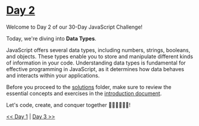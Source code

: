 # [Day 2](https://github.com/Muhtoyyib/30-DAY-JAVASCRIPT/blob/main/Day2/day2.md)

Welcome to Day 2 of our 30-Day JavaScript Challenge! 

Today, we're diving into **Data Types**.

JavaScript offers several data types, including numbers, strings, booleans, and objects. These types enable you to store and manipulate different kinds of information in your code. Understanding data types is fundamental for effective programming in JavaScript, as it determines how data behaves and interacts within your applications.

Before you proceed to the [solutions](solutions-day2/) folder, make sure to review the essential concepts and exercises in the [introduction document](https://github.com/Asabeneh/30-Days-Of-JavaScript/blob/master/02_Day_Data_types/02_day_data_types.md).

Let's code, create, and conquer together 👨🏻‍💻🚀💪🏻!

[<< Day 1](https://github.com/Muhtoyyib/30-DAY-JAVASCRIPT/blob/main/Day1/day1.md) | [Day 3 >>](https://github.com/Muhtoyyib/30-DAY-JAVASCRIPT/blob/main/Day3/day3.md)